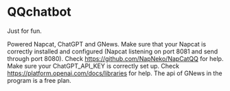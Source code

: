 # QQchatbot
Just for fun.

Powered Napcat, ChatGPT and GNews.
Make sure that your Napcat is correctly installed and configured (Napcat listening on port 8081 and send through port 8080). Check https://github.com/NapNeko/NapCatQQ for help.
Make sure your ChatGPT_API_KEY is correctly set up. Check https://platform.openai.com/docs/libraries for help.
The api of GNews in the program is a free plan.

